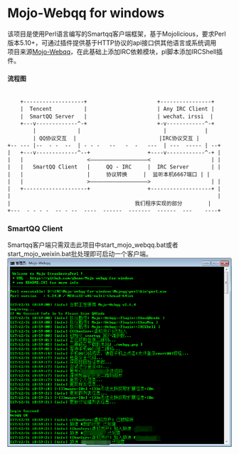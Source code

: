 # Mojo-Webqq for windows
该项目是使用Perl语言编写的Smartqq客户端框架，基于Mojolicious，要求Perl版本5.10+，可通过插件提供基于HTTP协议的api接口供其他语言或系统调用
</br>项目来源[Mojo-Webqq](https://github.com/sjdy521/Mojo-Webqq)，在此基础上添加IRC依赖模块，pl脚本添加IRCShell插件。 
</br>
#### 流程图

```

    +-------------------+                      +----------------+  
    |  Tencent          |                      | Any IRC Client |
    |  SmartQQ Server   |                      | wechat、irssi  |
    +---v-------------^-+                      +-v------------^-+     
        |             |                          |            |
        | QQ协议交互  |                          |IRC协议交互 |
+-- --- |--  - -  --  | - - -   --   -  -   ---  | ---  ----- | --+
|   +---v-------------^--+                  +----v------------^-+ |   
|   |                    <——————————————————<                   | |
|   |   SmartQQ Client   |     QQ - IRC     |  IRC Server       | |
|   |                    |     协议转换     |  监听本机6667端口 | |
|   |                    >——————————————————>                   | | 
|   +--------------------+                  +-------------------+ |
|                                                                 |
|                                       我们程序实现的部分        | 
+---  - - - -  -- - --  ----  ------  -------  ------  ---    ----+

```
### SmartQQ Client
Smartqq客户端只需双击此项目中start_mojo_webqq.bat或者start_mojo_weixin.bat批处理即可启动一个客户端。
![image](https://github.com/ghuan/springmvc/blob/master/WebContent/images/1.png)

